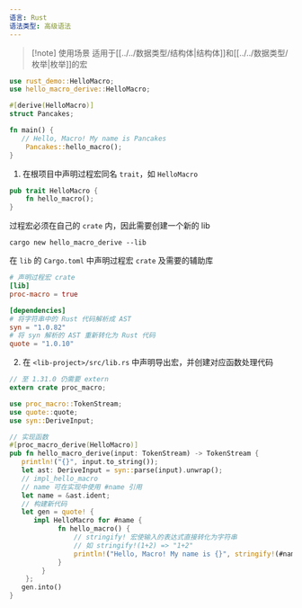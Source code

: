 ```yaml
---
语言: Rust
语法类型: 高级语法
---
```

> [!note] 使用场景
> 适用于[[../../数据类型/结构体|结构体]]和[[../../数据类型/枚举|枚举]]的宏

```rust
use rust_demo::HelloMacro;
use hello_macro_derive::HelloMacro;

#[derive(HelloMacro)]
struct Pancakes;

fn main() {
   // Hello, Macro! My name is Pancakes
    Pancakes::hello_macro();
}

```

1. 在根项目中声明过程宏同名 `trait`，如 `HelloMacro`

```rust
pub trait HelloMacro {
    fn hello_macro();
}
```

过程宏必须在自己的 `crate` 内，因此需要创建一个新的 lib

```shell
cargo new hello_macro_derive --lib
```

在 `lib` 的 `Cargo.toml` 中声明过程宏 `crate` 及需要的辅助库

```toml title:hello_macro_derive/Cargo.toml
# 声明过程宏 crate
[lib]
proc-macro = true

[dependencies]
# 将字符串中的 Rust 代码解析成 AST
syn = "1.0.82"
# 将 syn 解析的 AST 重新转化为 Rust 代码
quote = "1.0.10"
```

2. 在 `<lib-project>/src/lib.rs` 中声明导出宏，并创建对应函数处理代码

```rust title:hello_macro_derive/src/lib.rs
// 至 1.31.0 仍需要 extern
extern crate proc_macro;

use proc_macro::TokenStream;
use quote::quote;
use syn::DeriveInput;

// 实现函数
#[proc_macro_derive(HelloMacro)]
pub fn hello_macro_derive(input: TokenStream) -> TokenStream {
   println!("{}", input.to_string());
   let ast: DeriveInput = syn::parse(input).unwrap();
   // impl_hello_macro
   // name 可在实现中使用 #name 引用
   let name = &ast.ident;
   // 构建新代码
   let gen = quote! {
      impl HelloMacro for #name {
            fn hello_macro() {
                // stringify! 宏使输入的表达式直接转化为字符串
                // 如 stringify!(1+2) => "1+2"
                println!("Hello, Macro! My name is {}", stringify!(#name));
            }
        }
    };
   gen.into()
}
```